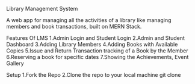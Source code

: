 Library Management System

A web app for managing all the activities of a library like managing members and book transactions, built on MERN Stack.

Features Of LMS
 1.Admin Login and Student Login
 2.Admin and Student Dashboard
 3.Adding Library Members
 4.Adding Books with Available Copies
 5.Issue and Return Transaction tracking of a Book by the Member
 6.Reserving a book for specific dates
 7.Showing the Achievements, Event Gallery

Setup
 1.Fork the Repo
 2.Clone the repo to your local machine git clone <repo-url>

 
